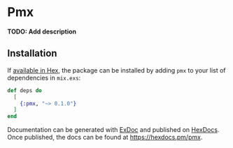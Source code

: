 # Pmx

**TODO: Add description**

## Installation

If [available in Hex](https://hex.pm/docs/publish), the package can be installed
by adding `pmx` to your list of dependencies in `mix.exs`:

```elixir
def deps do
  [
    {:pmx, "~> 0.1.0"}
  ]
end
```

Documentation can be generated with [ExDoc](https://github.com/elixir-lang/ex_doc)
and published on [HexDocs](https://hexdocs.pm). Once published, the docs can
be found at <https://hexdocs.pm/pmx>.

